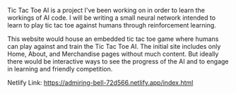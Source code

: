 Tic Tac Toe AI is a project I've been working on in order to learn the workings of AI code. I will be writing a small neural network intended to learn to play tic tac toe against humans through reinforcement learning.

This website would house an embedded tic tac toe game where humans can play against and train the Tic Tac Toe AI. The initial site includes only Home, About, and Merchandise pages without much content. But ideally there would be interactive ways to see the progress of the AI and to engage in learning and friendly competition.


Netlify Link: https://admiring-bell-72d566.netlify.app/index.html
